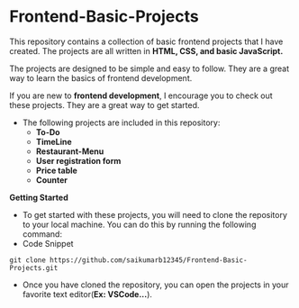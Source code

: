 # Frontend-Basic-Projects

This repository contains a collection of basic frontend projects that I have created. The projects are all written in **HTML, CSS, and basic JavaScript.**

The projects are designed to be simple and easy to follow. They are a great way to learn the basics of frontend development.

If you are new to **frontend development**, I encourage you to check out these projects. They are a great way to get started.

- The following projects are included in this repository:
  - **To-Do**
  - **TimeLine**
  - **Restaurant-Menu**
  - **User registration form**
  - **Price table**
  - **Counter**



**Getting Started**
- To get started with these projects, you will need to clone the repository to your local machine. You can do this by running the following command:
- Code Snippet
 ```
 git clone https://github.com/saikumarb12345/Frontend-Basic-Projects.git
 ```
 - Once you have cloned the repository, you can open the projects in your favorite text editor(**Ex: VSCode...**).
